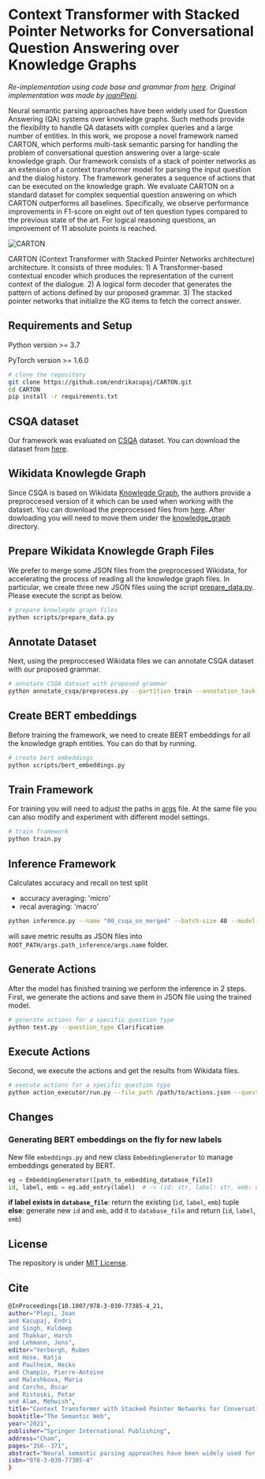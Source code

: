 # Context Transformer with Stacked Pointer Networks for Conversational Question Answering over Knowledge Graphs

*Re-implementation using code base and grammar from [here](https://github.com/endrikacupaj/LASAGNE). Original implementation was made by [joanPlepi](https://github.com/joanPlepi).*

Neural semantic parsing approaches have been widely used for Question Answering (QA) systems over knowledge graphs. Such methods provide the flexibility to handle QA datasets with complex queries and a large number of entities. In this work, we propose a novel framework named CARTON, which performs multi-task semantic parsing for handling the problem of conversational question answering over a large-scale knowledge graph. Our framework consists of a stack of pointer networks as an extension of a context transformer model for parsing the input question and the dialog history. The framework generates a sequence of actions that can be executed on the knowledge graph. We evaluate CARTON on a standard dataset for complex sequential question answering on which CARTON outperforms all baselines. Specifically, we observe performance improvements in F1-score on eight out of ten question types compared to the previous state of the art. For logical reasoning questions, an improvement of 11 absolute points is reached.

![CARTON](image/carton_architecture.png?raw=true "CARTON architecture")

CARTON (Context Transformer with Stacked Pointer Networks architecture) architecture. It consists of three modules: 1) A Transformer-based contextual encoder which produces the representation of the current context of the dialogue. 2) A logical form decoder that generates the pattern of actions defined by our proposed grammar. 3) The stacked pointer networks that initialize the KG items to fetch the correct answer.

## Requirements and Setup
Python version >= 3.7

PyTorch version >= 1.6.0

``` bash
# clone the repository
git clone https://github.com/endrikacupaj/CARTON.git
cd CARTON
pip install -r requirements.txt
```

## CSQA dataset
Our framework was evaluated on [CSQA](https://amritasaha1812.github.io/CSQA/) dataset. You can download the dataset from [here](https://amritasaha1812.github.io/CSQA/download/).

## Wikidata Knowlegde Graph
Since CSQA is based on Wikidata [Knowlegde Graph](https://www.wikidata.org/wiki/Wikidata:Main_Page), the authors provide a preproccesed version of it which can be used when working with the dataset.
You can download the preprocessed files from [here](https://zenodo.org/record/4052427#.YBU7xHdKjfZ).
After dowloading you will need to move them under the [knowledge_graph](knowledge_graph) directory.

## Prepare Wikidata Knowlegde Graph Files
We prefer to merge some JSON files from the preprocessed Wikidata, for accelerating the process of reading all the knowledge graph files. In particular, we create three new JSON files using the script [prepare_data.py](scripts/prepare_data.py). Please execute the script as below.
``` bash
# prepare knowlegde graph files
python scripts/prepare_data.py
```

## Annotate Dataset
Next, using the preproccesed Wikidata files we can annotate CSQA dataset with our proposed grammar.
``` bash
# annotate CSQA dataset with proposed grammar
python annotate_csqa/preprocess.py --partition train --annotation_task actions --read_folder /path/to/CSQA --write_folder /path/to/write
```

## Create BERT embeddings
Before training the framework, we need to create BERT embeddings for all the knowledge graph entities. You can do that by running.
``` bash
# create bert embeddings
python scripts/bert_embeddings.py
```

## Train Framework
For training you will need to adjust the paths in [args](args.py) file. At the same file you can also modify and experiment with different model settings.
``` bash
# train framework
python train.py
```

## Inference Framework 
Calculates accuracy and recall on test split
- accuracy averaging: 'micro'
- recal averaging: 'macro'
``` bash
python inference.py --name "00_csqa_on_merged" --batch-size 40 --model-path experiments/models/CARTONNER_csqa_e10_v0.0102_multitask.pth.tar --data-path data/csqa-merged --cache-path .cache/merged/
```
will save metric results as JSON files into `ROOT_PATH/args.path_inference/args.name` folder.

## Generate Actions
After the model has finished training we perform the inference in 2 steps.
First, we generate the actions and save them in JSON file using the trained model.
``` bash
# generate actions for a specific question type
python test.py --question_type Clarification
```

## Execute Actions
Second, we execute the actions and get the results from Wikidata files.
``` bash
# execute actions for a specific question type
python action_executor/run.py --file_path /path/to/actions.json --question_type Clarification
```

## Changes
### Generating BERT embeddings on the fly for new labels
New file `embeddings.py` and new class `EmbeddingGenerator` to manage embeddings generated by BERT.
``` python
eg = EmbeddingGenerator([path_to_embedding_database_file])
id, label, emb = eg.add_entry(label)  # -> (id: str, label: str, emb: np.ndarray)
```
__if label exists in `database_file`__: return the existing (`id`, `label`, `emb`) tuple \
__else__: generate new `id` and `emb`, add it to `database_file` and return (`id`, `label`, `emb`)

## License
The repository is under [MIT License](LICENCE).

## Cite
```bash
@InProceedings{10.1007/978-3-030-77385-4_21,
author="Plepi, Joan
and Kacupaj, Endri
and Singh, Kuldeep
and Thakkar, Harsh
and Lehmann, Jens",
editor="Verborgh, Ruben
and Hose, Katja
and Paulheim, Heiko
and Champin, Pierre-Antoine
and Maleshkova, Maria
and Corcho, Oscar
and Ristoski, Petar
and Alam, Mehwish",
title="Context Transformer with Stacked Pointer Networks for Conversational Question Answering over Knowledge Graphs",
booktitle="The Semantic Web",
year="2021",
publisher="Springer International Publishing",
address="Cham",
pages="356--371",
abstract="Neural semantic parsing approaches have been widely used for Question Answering (QA) systems over knowledge graphs. Such methods provide the flexibility to handle QA datasets with complex queries and a large number of entities. In this work, we propose a novel framework named CARTON (Context trAnsformeR sTacked pOinter Networks), which performs multi-task semantic parsing for handling the problem of conversational question answering over a large-scale knowledge graph. Our framework consists of a stack of pointer networks as an extension of a context transformer model for parsing the input question and the dialog history. The framework generates a sequence of actions that can be executed on the knowledge graph. We evaluate CARTON on a standard dataset for complex sequential question answering on which CARTON outperforms all baselines. Specifically, we observe performance improvements in F1-score on eight out of ten question types compared to the previous state of the art. For logical reasoning questions, an improvement of 11 absolute points is reached.",
isbn="978-3-030-77385-4"
}
```
